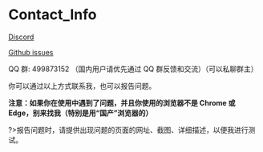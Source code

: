 # Contact_Info

[Discord](https://discord.gg/eW9JtTK ':target=_blank')

[Github issues](https://github.com/xuejianxianzun/PixivBatchDownloader/issues ':target=_blank')

QQ 群: 499873152 （国内用户请优先通过 QQ 群反馈和交流）（可以私聊群主）

你可以通过以上方式联系我，也可以报告问题。

**注意：如果你在使用中遇到了问题，并且你使用的浏览器不是 Chrome 或 Edge，别来找我（特别是用“国产”浏览器的）**

?>报告问题时，请提供出现问题的页面的网址、截图、详细描述，以便我进行测试。